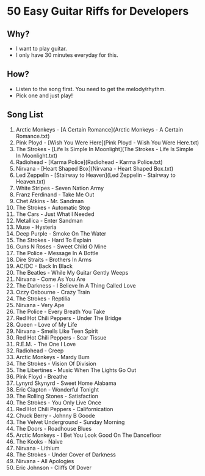 # 50 Easy Guitar Riffs for Developers

## Why?

- I want to play guitar.
- I only have 30 minutes everyday for this.

## How?

- Listen to the song first. You need to get the melody/rhythm.
- Pick one and just play!

## Song List

1. Arctic Monkeys - [A Certain Romance](Arctic Monkeys - A Certain Romance.txt)
1. Pink Ployd - [Wish You Were Here](Pink Ployd - Wish You Were Here.txt)
1. The Strokes - [Life Is Simple In Moonlight](The Strokes - Life Is Simple In Moonlight.txt)
1. Radiohead - [Karma Police](Radiohead - Karma Police.txt)
1. Nirvana - [Heart Shaped Box](Nirvana - Heart Shaped Box.txt)
1. Led Zeppelin - [Stairway to Heaven](Led Zeppelin - Stairway to Heaven.txt)
1. White Stripes - Seven Nation Army
1. Franz Ferdinand - Take Me Out
1. Chet Atkins - Mr. Sandman 
1. The Strokes - Automatic Stop
1. The Cars - Just What I Needed
1. Metallica - Enter Sandman
1. Muse - Hysteria
1. Deep Purple - Smoke On The Water 
1. The Strokes - Hard To Explain
1. Guns N Roses - Sweet Child O Mine 
1. The Police - Message In A Bottle
1. Dire Straits - Brothers In Arms
1. AC/DC - Back In Black
1. The Beatles	- While My Guitar Gently Weeps
1. Nirvana - Come As You Are
1. The Darkness - I Believe In A Thing Called Love 
1. Ozzy Osbourne - Crazy Train  
1. The Strokes - Reptilia
1. Nirvana - Very Ape
1. The Police - Every Breath You Take
1. Red Hot Chili Peppers - Under The Bridge
1. Queen - Love of My Life
1. Nirvana - Smells Like Teen Spirit
1. Red Hot Chili Peppers - Scar Tissue
1. R.E.M. - The One I Love
1. Radiohead - Creep
1. Arctic Monkeys - Mardy Bum
1. The Strokes - Vision Of Division 
1. The Libertines - Music When The Lights Go Out
1. Pink Floyd - Breathe
1. Lynyrd Skynyrd - Sweet Home Alabama
1. Eric Clapton - Wonderful Tonight
1. The Rolling Stones - Satisfaction
1. The Strokes - You Only Live Once
1. Red Hot Chili Peppers - Californication
1. Chuck Berry - Johnny B Goode
1. The Velvet Underground - Sunday Morning 
1. The Doors - Roadhouse Blues
1. Arctic Monkeys - I Bet You Look Good On The Dancefloor 
1. The Kooks - Naive
1. Nirvana - Lithium
1. The Strokes - Under Cover of Darkness
1. Nirvana - All Apologies
1. Eric Johnson - Cliffs Of Dover

